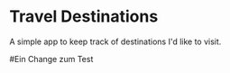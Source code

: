 # Travel Destinations

A simple app to keep track of destinations I'd like to visit.

#Ein Change zum Test
